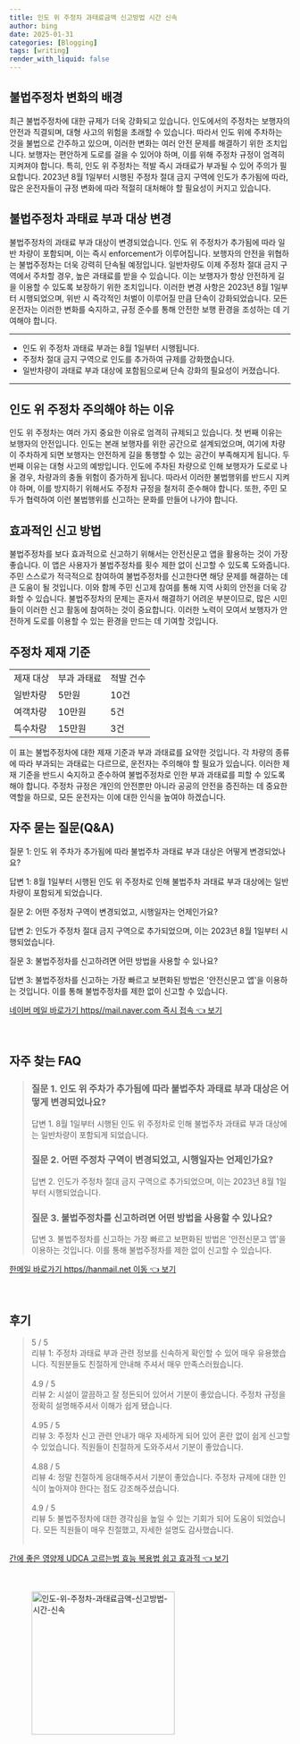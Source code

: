 ```yaml
---
title: 인도 위 주정차 과태료금액 신고방법 시간 신속
author: bing
date: 2025-01-31
categories: [Blogging]
tags: [writing]
render_with_liquid: false
---
```



<h2 id='불법주정차 변화의 배경'>불법주정차 변화의 배경</h2>

<p>최근 불법주정차에 대한 규제가 더욱 강화되고 있습니다. 인도에서의 주정차는 보행자의 안전과 직결되며, 대형 사고의 위험을 초래할 수 있습니다. 따라서 인도 위에 주차하는 것을 불법으로 간주하고 있으며, 이러한 변화는 여러 안전 문제를 해결하기 위한 조치입니다. 보행자는 편안하게 도로를 걸을 수 있어야 하며, 이를 위해 주정차 규정이 엄격히 지켜져야 합니다. 특히, 인도 위 주정차는 적발 즉시 과태료가 부과될 수 있어 주의가 필요합니다. 2023년 8월 1일부터 시행된 주정차 절대 금지 구역에 인도가 추가됨에 따라, 많은 운전자들이 규정 변화에 따라 적절히 대처해야 할 필요성이 커지고 있습니다.</p>

<h2 id='불법주정차 과태료 부과 대상 변경'>불법주정차 과태료 부과 대상 변경</h2>

<p>불법주정차의 과태료 부과 대상이 변경되었습니다. 인도 위 주정차가 추가됨에 따라 일반 차량이 포함되며, 이는 즉시 enforcement가 이루어집니다. 보행자의 안전을 위협하는 불법주정차는 더욱 강력히 단속될 예정입니다. 일반차량도 이제 주정차 절대 금지 구역에서 주차할 경우, 높은 과태료를 받을 수 있습니다. 이는 보행자가 항상 안전하게 길을 이용할 수 있도록 보장하기 위한 조치입니다. 이러한 변경 사항은 2023년 8월 1일부터 시행되었으며, 위반 시 즉각적인 처벌이 이루어질 만큼 단속이 강화되었습니다. 모든 운전자는 이러한 변화를 숙지하고, 규정 준수를 통해 안전한 보행 환경을 조성하는 데 기여해야 합니다.</p>

<hr />

<ul>
    <li>인도 위 주정차 과태료 부과는 8월 1일부터 시행됩니다.</li>
    <li>주정차 절대 금지 구역으로 인도를 추가하여 규제를 강화했습니다.</li>
    <li>일반차량이 과태료 부과 대상에 포함됨으로써 단속 강화의 필요성이 커졌습니다.</li>
</ul>

<hr />

<h2 id='인도 위 주정차 주장하는 이유'>인도 위 주정차 주의해야 하는 이유</h2>

<p>인도 위 주정차는 여러 가지 중요한 이유로 엄격히 규제되고 있습니다. 첫 번째 이유는 보행자의 안전입니다. 인도는 본래 보행자를 위한 공간으로 설계되었으며, 여기에 차량이 주차하게 되면 보행자는 안전하게 길을 통행할 수 있는 공간이 부족해지게 됩니다. 두 번째 이유는 대형 사고의 예방입니다. 인도에 주차된 차량으로 인해 보행자가 도로로 나올 경우, 차량과의 충돌 위험이 증가하게 됩니다. 따라서 이러한 불법행위를 반드시 지켜야 하며, 이를 방지하기 위해서도 주정차 규정을 철저히 준수해야 합니다. 또한, 주민 모두가 협력하여 이런 불법행위를 신고하는 문화를 만들어 나가야 합니다.</p>

<h2 id='효과적인 신고 방법'>효과적인 신고 방법</h2>

<p>불법주정차를 보다 효과적으로 신고하기 위해서는 안전신문고 앱을 활용하는 것이 가장 좋습니다. 이 앱은 사용자가 불법주정차를 횟수 제한 없이 신고할 수 있도록 도와줍니다. 주민 스스로가 적극적으로 참여하여 불법주정차를 신고한다면 해당 문제를 해결하는 데 큰 도움이 될 것입니다. 이와 함께 주민 신고제 참여를 통해 지역 사회의 안전을 더욱 강화할 수 있습니다. 불법주정차의 문제는 혼자서 해결하기 어려운 부분이므로, 많은 시민들이 이러한 신고 활동에 참여하는 것이 중요합니다. 이러한 노력이 모여서 보행자가 안전하게 도로를 이용할 수 있는 환경을 만드는 데 기여할 것입니다.</p>

<h2 id='주정차 제재 기준'>주정차 제재 기준</h2>

<table>
    <tr>
        <td>제재 대상</td>
        <td>부과 과태료</td>
        <td>적발 건수</td>
    </tr>
    <tr>
        <td>일반차량</td>
        <td>5만원</td>
        <td>10건</td>
    </tr>
    <tr>
        <td>여객차량</td>
        <td>10만원</td>
        <td>5건</td>
    </tr>
    <tr>
        <td>특수차량</td>
        <td>15만원</td>
        <td>3건</td>
    </tr>
</table>

<p>이 표는 불법주정차에 대한 제재 기준과 부과 과태료를 요약한 것입니다. 각 차량의 종류에 따라 부과되는 과태료는 다르므로, 운전자는 주의해야 할 필요가 있습니다. 이러한 제재 기준을 반드시 숙지하고 준수하여 불법주정차로 인한 부과 과태료를 피할 수 있도록 해야 합니다. 주정차 규정은 개인의 안전뿐만 아니라 공공의 안전을 증진하는 데 중요한 역할을 하므로, 모든 운전자는 이에 대한 인식을 높여야 하겠습니다.</p>

<h2 id='자주 묻는 질문(Q&A)'>자주 묻는 질문(Q&A)</h2>

<p>질문 1: 인도 위 주차가 추가됨에 따라 불법주차 과태료 부과 대상은 어떻게 변경되었나요?</p>

<p>답변 1: 8월 1일부터 시행된 인도 위 주정차로 인해 불법주차 과태료 부과 대상에는 일반차량이 포함되게 되었습니다.</p>

<p>질문 2: 어떤 주정차 구역이 변경되었고, 시행일자는 언제인가요?</p>

<p>답변 2: 인도가 주정차 절대 금지 구역으로 추가되었으며, 이는 2023년 8월 1일부터 시행되었습니다.</p>

<p>질문 3: 불법주정차를 신고하려면 어떤 방법을 사용할 수 있나요?</p>

<p>답변 3: 불법주정차를 신고하는 가장 빠르고 보편화된 방법은 '안전신문고 앱'을 이용하는 것입니다. 이를 통해 불법주정차를 제한 없이 신고할 수 있습니다.</p>


<p><a class="click-button" title="네이버 메일 바로가기 https//mail.naver.com 즉시 접속" href="https://aptwhite.github.io/posts/%EB%84%A4%EC%9D%B4%EB%B2%84-%EB%A9%94%EC%9D%BC-%EB%B0%94%EB%A1%9C%EA%B0%80%EA%B8%B0-httpsmail.naver.com-%EC%A6%89%EC%8B%9C-%EC%A0%91%EC%86%8D/" rel="dofollow">네이버 메일 바로가기 https//mail.naver.com 즉시 접속 👈 보기</a></p><br>
<h2 id='자주_찾는_FAQ'>자주 찾는 FAQ</h2>
<div itemscope="" itemtype="https://schema.org/FAQPage"> 
<blockquote> 
<div itemscope="" itemprop="mainEntity" itemtype="https://schema.org/Question"> 
<h3 itemprop="name">질문 1. 인도 위 주차가 추가됨에 따라 불법주차 과태료 부과 대상은 어떻게 변경되었나요?</h3> 
<div itemscope="" itemprop="acceptedAnswer" itemtype="https://schema.org/Answer"> 
<span itemprop="text"> 
<p>답변 1. 8월 1일부터 시행된 인도 위 주정차로 인해 불법주차 과태료 부과 대상에는 일반차량이 포함되게 되었습니다.</p> 
</span> 
</div> 
</div> 
<div itemscope="" itemprop="mainEntity" itemtype="https://schema.org/Question"> 
<h3 itemprop="name">질문 2. 어떤 주정차 구역이 변경되었고, 시행일자는 언제인가요?</h3> 
<div itemscope="" itemprop="acceptedAnswer" itemtype="https://schema.org/Answer"> 
<span itemprop="text"> 
<p>답변 2. 인도가 주정차 절대 금지 구역으로 추가되었으며, 이는 2023년 8월 1일부터 시행되었습니다.</p> 
</span> 
</div> 
</div> 
<div itemscope="" itemprop="mainEntity" itemtype="https://schema.org/Question"> 
<h3 itemprop="name">질문 3. 불법주정차를 신고하려면 어떤 방법을 사용할 수 있나요?</h3> 
<div itemscope="" itemprop="acceptedAnswer" itemtype="https://schema.org/Answer"> 
<span itemprop="text"> 
<p>답변 3. 불법주정차를 신고하는 가장 빠르고 보편화된 방법은 '안전신문고 앱'을 이용하는 것입니다. 이를 통해 불법주정차를 제한 없이 신고할 수 있습니다.</p> 
</span> 
</div> 
</div> 
</blockquote> 
</div>
<p><a class="click-button" title="한메일 바로가기 https//hanmail.net 이동" href="https://aptwhite.github.io/posts/%ED%95%9C%EB%A9%94%EC%9D%BC-%EB%B0%94%EB%A1%9C%EA%B0%80%EA%B8%B0-httpshanmail.net-%EC%9D%B4%EB%8F%99/" rel="dofollow">한메일 바로가기 https//hanmail.net 이동 👈 보기</a></p><br>
<h2 id='후기'>후기</h2>
<div itemscope itemtype="https://schema.org/Product">
  <blockquote>
  <div itemprop="review" itemscope itemtype="https://schema.org/Review">
      <div itemprop="reviewRating" itemscope itemtype="https://schema.org/Rating"> <span itemprop="ratingValue">5</span> / <span itemprop="bestRating">5</span> </div>
      <span itemprop="reviewBody">리뷰 1: 주정차 과태료 부과 관련 정보를 신속하게 확인할 수 있어 매우 유용했습니다. 직원분들도 친절하게 안내해 주셔서 매우 만족스러웠습니다.</span>
  </div>
  <br>
  <div itemprop="review" itemscope itemtype="https://schema.org/Review">
      <div itemprop="reviewRating" itemscope itemtype="https://schema.org/Rating"> <span itemprop="ratingValue">4.9</span> / <span itemprop="bestRating">5</span> </div>
      <span itemprop="reviewBody">리뷰 2: 시설이 깔끔하고 잘 정돈되어 있어서 기분이 좋았습니다. 주정차 규정을 정확히 설명해주셔서 이해가 쉽게 됐습니다.</span>
  </div>
  <br>
  <div itemprop="review" itemscope itemtype="https://schema.org/Review">
      <div itemprop="reviewRating" itemscope itemtype="https://schema.org/Rating"> <span itemprop="ratingValue">4.95</span> / <span itemprop="bestRating">5</span> </div>
      <span itemprop="reviewBody">리뷰 3: 주정차 신고 관련 안내가 매우 자세하게 되어 있어 혼란 없이 쉽게 신고할 수 있었습니다. 직원들이 친절하게 도와주셔서 기분이 좋았습니다.</span>
  </div>
  <br>
  <div itemprop="review" itemscope itemtype="https://schema.org/Review">
      <div itemprop="reviewRating" itemscope itemtype="https://schema.org/Rating"> <span itemprop="ratingValue">4.88</span> / <span itemprop="bestRating">5</span> </div>
      <span itemprop="reviewBody">리뷰 4: 정말 친절하게 응대해주셔서 기분이 좋았습니다. 주정차 규제에 대한 인식이 높아져야 한다는 점도 강조해주셨습니다.</span>
  </div>
  <br>
  <div itemprop="review" itemscope itemtype="https://schema.org/Review">
      <div itemprop="reviewRating" itemscope itemtype="https://schema.org/Rating"> <span itemprop="ratingValue">4.9</span> / <span itemprop="bestRating">5</span> </div>
      <span itemprop="reviewBody">리뷰 5: 불법주정차에 대한 경각심을 높일 수 있는 기회가 되어 도움이 되었습니다. 모든 직원들이 매우 친절했고, 자세한 설명도 감사했습니다.</span>
  </div>
  <br>
  </blockquote>
</div>
<p><a class="click-button" title="간에 좋은 영양제 UDCA 고르는법 효능 복용법 쉽고 효과적" href="https://aptwhite.github.io/posts/%EA%B0%84%EC%97%90-%EC%A2%8B%EC%9D%80-%EC%98%81%EC%96%91%EC%A0%9C-UDCA-%EA%B3%A0%EB%A5%B4%EB%8A%94%EB%B2%95-%ED%9A%A8%EB%8A%A5-%EB%B3%B5%EC%9A%A9%EB%B2%95-%EC%89%BD%EA%B3%A0-%ED%9A%A8%EA%B3%BC%EC%A0%81/" rel="dofollow">간에 좋은 영양제 UDCA 고르는법 효능 복용법 쉽고 효과적 👈 보기</a></p><br>
<figure class="image"><img src="https://aptwhite.github.io/assets/img/thumbnail/인도-위-주정차-과태료금액-신고방법-시간-신속.webp" alt="인도-위-주정차-과태료금액-신고방법-시간-신속" width="256" height="256"></figure>